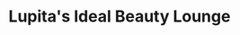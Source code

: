---
title: "Lupita's Ideal Beauty Lounge"
url: /detroit/lupitas-ideal-beauty-lounge/
shop: Friseur
---